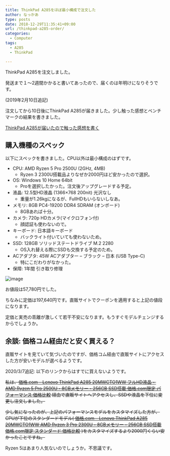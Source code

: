 ```yaml
---
title: ThinkPad A285をほぼ最小構成で注文した
author: なっかあ
type: posts
date: 2018-12-29T11:35:41+09:00
url: /thinkpad-a285-order/
categories:
  - Computer
tags:
  - A285
  - ThinkPad

---
```

ThinkPad A285を注文しました。
  
発送まで１〜2週間かかると書いてあったので、届くのは年明けになりそうです。

(2019年2月10日追記)
  
注文してから10日後にThinkPad A285が届きました。少し触った感想とベンチマークの結果を書きました。

[ThinkPad A285が届いたので触った感想を書く](/thinkpad-a285-review/)

## 購入機種のスペック

以下にスペックを書きました。CPU以外は最小構成のはずです。

* CPU: AMD Ryzen 5 Pro 2500U (2GHz, 4MB) 
    * Ryzen 3 2300U搭載品よりなぜか2000円ほど安かったので選択。 
* OS: Windows 10 Home 64bit 
    * Proを選択したかった。注文後アップグレードする予定。 
* 液晶: 12.5型HD液晶 (1366&#215;768 200nit) 光沢なし 
    * 重量が1.26kgになるが、FullHDもいらないしなあ。 
* メモリ: 8GB PC4-19200 DDR4 SDRAM (オンボード) 
    * 8GBあれば十分。 
* カメラ: 720p HDカメラ(マイクロフォン付) 
    * 顔認証も使わないので。 
* キーボード: 日本語キーボード 
    * バックライト付いていても使わないため。 
* SSD: 128GB ソリッドステートドライブ M.2 2280 
    * OS入れ替える際にSSDも交換する予定のため。 
* ACアダプタ: 45W ACアダプター &#8211; ブラック &#8211; 日本 (USB Type-C) 
    * 特にこだわりがなかった。 
* 保障: 1年間 引き取り修理

![image](/img/wp/20181229-a285-order-1024x870.png)

お値段は57,780円でした。
  
ちなみに定価は197,640円です。直販サイトでクーポンを適用すると上記の値段になります。
  
定価と実売の乖離が激しくて若干不安になります。もうすぐモデルチェンジするからでしょうか。

## 余談: 価格コム経由だと安く買える？

直販サイトを見ていて気づいたのですが、価格コム経由で直販サイトにアクセスした方が安いモデルが選べるようです。

2020/3/7追記: 以下のリンクからはすでに買えないようです。
  
~~私は、[価格.com &#8211; Lenovo ThinkPad A285 20MWCTO1WW フルHD液晶・AMD Ryzen 5 Pro 2500U・8GBメモリー・256GB SSD搭載 価格.com限定 パフォーマンス 価格比較](http://kakaku.com/item/K0001093184/) 経由で直販サイトへアクセスし、SSDや液晶を下位に変更し注文しました。~~ 

~~少し気になったのが、上記のパフォーマンスモデルをカスタマイズした方が、CPUが下位のスタンダードモデル( [価格.com &#8211; Lenovo ThinkPad A285 20MWCTO1WW AMD Ryzen 3 Pro 2300U・8GBメモリー・256GB SSD搭載 価格.com限定 スタンダード 価格比較](http://kakaku.com/item/K0001104557/) )をカスタマイズするより2000円くらい安かったことですね。~~ 

Ryzen 5はあまり人気ないのでしょうか。不思議です。
